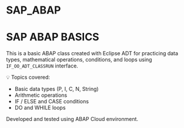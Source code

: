 # SAP_ABAP

# SAP ABAP BASICS

This is a basic ABAP class created with Eclipse ADT for practicing data types, mathematical operations, conditions, and loops using `IF_OO_ADT_CLASSRUN` interface.

💡 Topics covered:
- Basic data types (P, I, C, N, String)
- Arithmetic operations
- IF / ELSE and CASE conditions
- DO and WHILE loops

Developed and tested using ABAP Cloud environment.
